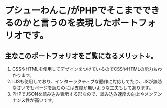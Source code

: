 # プシューわんこ/がPHPでそこまでできるのかと言うのを表現したポートフォリオです。

## 主なこのポートフォリオをご覧になるメリット↓。
<ol>
  <li>CSSやHTMLを使用してデザインをつけているのでCSSやHTMLの能力もわかります。</li>
  <li>liJSも使用しており、インターラクティブな動作に対応してたり、JSが無効なさいでもページを読むのには支障が無いような工夫もしてあります。</li>
  <li>PHPでJSONを読み込み表示する形なので、読み込み速度の向上やメンテンナンス性が高いです。</li>
</ol>
